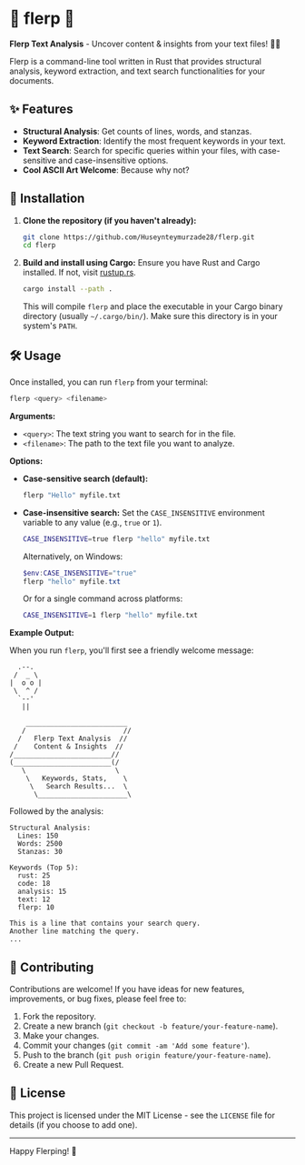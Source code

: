 # 🌟 flerp 🌟

**Flerp Text Analysis** - Uncover content & insights from your text files! 🕵️‍♂️

Flerp is a command-line tool written in Rust that provides structural analysis, keyword extraction, and text search functionalities for your documents.

## ✨ Features

- **Structural Analysis**: Get counts of lines, words, and stanzas.
- **Keyword Extraction**: Identify the most frequent keywords in your text.
- **Text Search**: Search for specific queries within your files, with case-sensitive and case-insensitive options.
- **Cool ASCII Art Welcome**: Because why not?

## 🚀 Installation

1.  **Clone the repository (if you haven't already):**
    ```bash
    git clone https://github.com/Huseynteymurzade28/flerp.git
    cd flerp
    ```
2.  **Build and install using Cargo:**
    Ensure you have Rust and Cargo installed. If not, visit [rustup.rs](https://rustup.rs/).
    ```bash
    cargo install --path .
    ```
    This will compile `flerp` and place the executable in your Cargo binary directory (usually `~/.cargo/bin/`). Make sure this directory is in your system's `PATH`.

## 🛠️ Usage

Once installed, you can run `flerp` from your terminal:

```bash
flerp <query> <filename>
```

**Arguments:**

- `<query>`: The text string you want to search for in the file.
- `<filename>`: The path to the text file you want to analyze.

**Options:**

- **Case-sensitive search (default):**
  ```bash
  flerp "Hello" myfile.txt
  ```
- **Case-insensitive search:**
  Set the `CASE_INSENSITIVE` environment variable to any value (e.g., `true` or `1`).
  ```bash
  CASE_INSENSITIVE=true flerp "hello" myfile.txt
  ```
  Alternatively, on Windows:
  ```powershell
  $env:CASE_INSENSITIVE="true"
  flerp "hello" myfile.txt
  ```
  Or for a single command across platforms:
  ```bash
  CASE_INSENSITIVE=1 flerp "hello" myfile.txt
  ```

**Example Output:**

When you run `flerp`, you'll first see a friendly welcome message:

```
  .--.
 /  _ \
|  o o |
 \  ^ /
  `--'
   ||

    _________________________
   /                        //
  /   Flerp Text Analysis  //
 /    Content & Insights  //
/________________________//
(________________________(/
   \                      \
    \   Keywords, Stats,    \
     \   Search Results...  \
      \______________________\

```

Followed by the analysis:

```
Structural Analysis:
  Lines: 150
  Words: 2500
  Stanzas: 30

Keywords (Top 5):
  rust: 25
  code: 18
  analysis: 15
  text: 12
  flerp: 10

This is a line that contains your search query.
Another line matching the query.
...
```

## 🤝 Contributing

Contributions are welcome! If you have ideas for new features, improvements, or bug fixes, please feel free to:

1.  Fork the repository.
2.  Create a new branch (`git checkout -b feature/your-feature-name`).
3.  Make your changes.
4.  Commit your changes (`git commit -am 'Add some feature'`).
5.  Push to the branch (`git push origin feature/your-feature-name`).
6.  Create a new Pull Request.

## 📜 License

This project is licensed under the MIT License - see the `LICENSE` file for details (if you choose to add one).

---

Happy Flerping! 🎉
